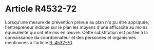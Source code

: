 # Article R4532-72

  
Lorsqu'une mesure de prévention prévue au plan n'a pu être appliquée, l'entrepreneur indique sur le plan les moyens d'une efficacité au moins équivalente qui ont été mis en œuvre. Cette substitution est portée à la connaissance du coordonnateur et des personnes et organismes mentionnés à l'article [R. 4532-70][1].

 [1]: /affichCodeArticle.do?cidTexte=LEGITEXT000006072050&idArticle=LEGIARTI000018491928&dateTexte=&categorieLien=cid